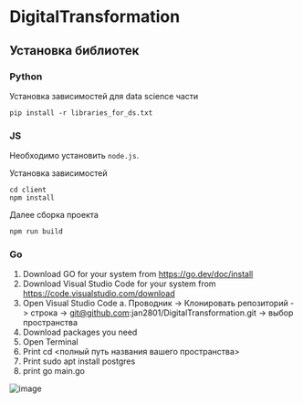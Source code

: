 # DigitalTransformation

## Установка библиотек

### Python

Установка зависимостей для data science части

```
pip install -r libraries_for_ds.txt
```

### JS
Необходимо установить ```node.js```.

Установка зависимостей

```
cd client
npm install
```

Далее сборка проекта

```
npm run build 
```

### Go

1.	Download GO for your system from https://go.dev/doc/install
2.	Download Visual Studio Code for your system from https://code.visualstudio.com/download 
3.	Open Visual Studio Code
a.	Проводник -> Клонировать репозиторий -> строка -> git@github.com:jan2801/DigitalTransformation.git -> выбор пространства
4.	Download packages you need
5.	Open Terminal 
6.	Print cd <полный путь названия вашего пространства>
7.	Print sudo apt install postgres
8.	print go main.go 


![image](https://user-images.githubusercontent.com/73964925/200194387-2807d1d9-164e-436a-9960-3e2d5d183d64.png)
